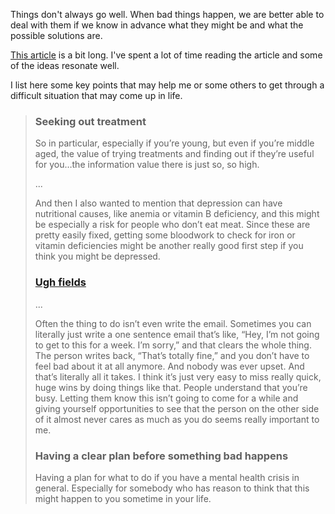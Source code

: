 Things don't always go well. When bad things happen, we are better able to deal with them if we know in advance what they might be and what the possible solutions are.

[This article](https://80000hours.org/podcast/episodes/depression-anxiety-imposter-syndrome/) is a bit long. I've spent a lot of time reading the article and some of the ideas resonate well. 

I list here some key points that may help me or some others to get through a difficult situation that may come up in life.

> ### Seeking out treatment
>
> So in particular, especially if you’re young, but even if you’re middle aged, the value of trying treatments and finding out if they’re useful for you…the information value there is just so, so high. 
>
> ...
>
> And then I also wanted to mention that depression can have nutritional causes, like anemia or vitamin B deficiency, and this might be especially a risk for people who don’t eat meat. Since these are pretty easily fixed, getting some bloodwork to check for iron or vitamin deficiencies might be another really good first step if you think you might be depressed.
> ### [Ugh fields](https://www.lesswrong.com/posts/EFQ3F6kmt4WHXRqik/ugh-fields)
>
> ...
>
> Often the thing to do isn’t even write the email. Sometimes you can literally just write a one sentence email that’s like, “Hey, I’m not going to get to this for a week. I’m sorry,” and that clears the whole thing. The person writes back, “That’s totally fine,” and you don’t have to feel bad about it at all anymore. And nobody was ever upset. And that’s literally all it takes. I think it’s just very easy to miss really quick, huge wins by doing things like that. People understand that you’re busy. Letting them know this isn’t going to come for a while and giving yourself opportunities to see that the person on the other side of it almost never cares as much as you do seems really important to me.
>
> ### Having a clear plan before something bad happens
>
> Having a plan for what to do if you have a mental health crisis in general. Especially for somebody who has reason to think that this might happen to you sometime in your life.
